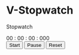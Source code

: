 # V-Stopwatch
Stopwatch
<!DOCTYPE html>
<html lang="en">
<head>
    <title>Stopwatch</title>
    <!--Google Font-->
    <link rel="preconnect" href="https://fonts.gstatic.com">
    <link href="https://fonts.googleapis.com/css2?family=Poppins:wght@600&family=Roboto+Mono:wght@700&display=swap" rel="stylesheet">
    <!--Stylesheet-->
    <link rel="stylesheet" href="style.css">
</head>
<body>
    <div class="container">
        <div class="timerDisplay">
            00 : 00 : 00 : 000
        </div>
        <div class="buttons">
            <button id="startTimer">Start</button>
            <button id="pauseTimer">Pause</button>
            <button id="resetTimer">Reset</button>
        </div>
    </div>
    <!--Script-->
    <script src="script.js"></script>
</body>
</html>
